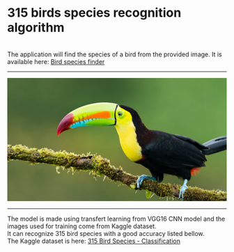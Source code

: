 # 315 birds species recognition algorithm
<br/>
The application will find the species of a bird from the provided image. It is available here: <a href="https://bluejay-c7humgbxkq-ew.a.run.app" target="_blank">Bird species finder</a>
<br/>

---
![bluejay](images/toucan.jpeg)

---
The model is made using transfert learning from VGG16 CNN model and the images used for training come from Kaggle dataset.<br/>
It can recognize 315 bird species with a good accuracy listed bellow.<br/>
The Kaggle dataset is here: <a href="https://www.kaggle.com/gpiosenka/100-bird-species" target="_blank">315 Bird Species - Classification</a>


